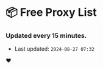# :package: Free Proxy List
### Updated every 15 minutes.

- Last updated: `2024-08-27 07:32`

:heart:
